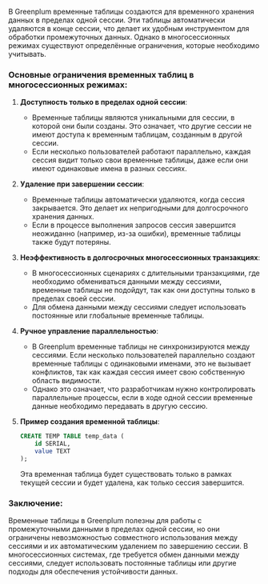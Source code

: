 В Greenplum временные таблицы создаются для временного хранения данных в пределах одной сессии. Эти таблицы автоматически удаляются в конце сессии, что делает их удобным инструментом для обработки промежуточных данных. Однако в многосессионных режимах существуют определённые ограничения, которые необходимо учитывать.

### Основные ограничения временных таблиц в многосессионных режимах:

1. **Доступность только в пределах одной сессии**:
   - Временные таблицы являются уникальными для сессии, в которой они были созданы. Это означает, что другие сессии не имеют доступа к временным таблицам, созданным в другой сессии.
   - Если несколько пользователей работают параллельно, каждая сессия видит только свои временные таблицы, даже если они имеют одинаковые имена в разных сессиях.

2. **Удаление при завершении сессии**:
   - Временные таблицы автоматически удаляются, когда сессия закрывается. Это делает их непригодными для долгосрочного хранения данных.
   - Если в процессе выполнения запросов сессия завершится неожиданно (например, из-за ошибки), временные таблицы также будут потеряны.

3. **Неэффективность в долгосрочных многосессионных транзакциях**:
   - В многосессионных сценариях с длительными транзакциями, где необходимо обмениваться данными между сессиями, временные таблицы не подойдут, так как они доступны только в пределах своей сессии.
   - Для обмена данными между сессиями следует использовать постоянные или глобальные временные таблицы.

4. **Ручное управление параллельностью**:
   - В Greenplum временные таблицы не синхронизируются между сессиями. Если несколько пользователей параллельно создают временные таблицы с одинаковыми именами, это не вызывает конфликтов, так как каждая сессия имеет свою собственную область видимости.
   - Однако это означает, что разработчикам нужно контролировать параллельные процессы, если в ходе одной сессии временные данные необходимо передавать в другую сессию.

5. **Пример создания временной таблицы**:

   ```sql
   CREATE TEMP TABLE temp_data (
       id SERIAL,
       value TEXT
   );
   ```

   Эта временная таблица будет существовать только в рамках текущей сессии и будет удалена, как только сессия завершится.

### Заключение:

Временные таблицы в Greenplum полезны для работы с промежуточными данными в пределах одной сессии, но они ограничены невозможностью совместного использования между сессиями и их автоматическим удалением по завершению сессии. В многосессионных системах, где требуется обмен данными между сессиями, следует использовать постоянные таблицы или другие подходы для обеспечения устойчивости данных.